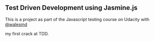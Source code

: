 <h2>Test Driven Development using Jasmine.js</h2>

<p>This is a project as part of the Javascript testing course on Udacity with <a href="https://twitter.com/walesmd">@walesmd</a></p>

<p>my first crack at TDD.</p>